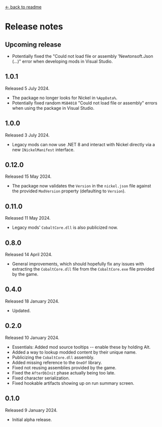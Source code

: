 [← back to readme](README.md)

# Release notes

## Upcoming release

* Potentially fixed the "Could not load file or assembly 'Newtonsoft.Json (...)" error when developing mods in Visual Studio.

## 1.0.1
Released 5 July 2024.

* The package no longer looks for Nickel in `%AppData%`.
* Potentially fixed random `MSB4018` "Could not load file or assembly" errors when using the package in Visual Studio.

## 1.0.0
Released 3 July 2024.

* Legacy mods can now use .NET 8 and interact with Nickel directly via a new `INickelManifest` interface.

## 0.12.0
Released 15 May 2024.

* The package now validates the `Version` in the `nickel.json` file against the provided `ModVersion` property (defaulting to `Version`).

## 0.11.0
Released 11 May 2024.

* Legacy mods' `CobaltCore.dll` is also publicized now.

## 0.8.0
Released 14 April 2024.

* General improvements, which should hopefully fix any issues with extracting the `CobaltCore.dll` file from the `CobaltCore.exe` file provided by the game.

## 0.4.0
Released 18 January 2024.

* Updated.

## 0.2.0
Released 10 January 2024.

* Essentials: Added mod source tooltips -- enable these by holding Alt.
* Added a way to lookup modded content by their unique name.
* Publicizing the `CobaltCore.dll` assembly.
* Added missing reference to the `OneOf` library.
* Fixed not reusing assemblies provided by the game.
* Fixed the `AfterDbInit` phase actually being too late.
* Fixed character serialization.
* Fixed hookable artifacts showing up on run summary screen.

## 0.1.0
Released 9 January 2024.

* Initial alpha release.